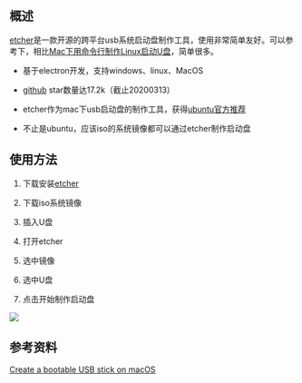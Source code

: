 [//title]:(跨平台usb系统启动盘制作工具-etcher)
[//englishTitle]:(mac-create-bootable-linux-usb-by-etcher)
[//category]:(mac,tools,utility)
[//tags]:(U盘,usb,linux,mac,启动盘)
[//createTime]:(20200313)
[//lastUpdateTime]:(20200313)
## 概述
[etcher](https://www.balena.io/etcher/)是一款开源的跨平台usb系统启动盘制作工具，使用非常简单友好。可以参考下，相比[Mac下用命令行制作Linux启动U盘](https://liushiming.cn/2020/03/12/mac-create-bootable-linux-usb/)，简单很多。  

- 基于electron开发，支持windows、linux、MacOS   

- [github](https://github.com/balena-io/etcher) star数量达17.2k（截止20200313）

- etcher作为mac下usb启动盘的制作工具，获得[ubuntu官方推荐](https://ubuntu.com/tutorials/tutorial-create-a-usb-stick-on-macos#4-install-and-run-etcher)

- 不止是ubuntu，应该iso的系统镜像都可以通过etcher制作启动盘    

## 使用方法
1. 下载安装[etcher](https://www.balena.io/etcher/)  
     
2. 下载iso系统镜像
   
3. 插入U盘
   
4. 打开etcher  
   
5. 选中镜像
   
6. 选中U盘
   
7. 点击开始制作启动盘

![](https://cdn.liushiming.cn/img/20200313101005.png)

## 参考资料
[Create a bootable USB stick on macOS](https://ubuntu.com/tutorials/tutorial-create-a-usb-stick-on-macos)
